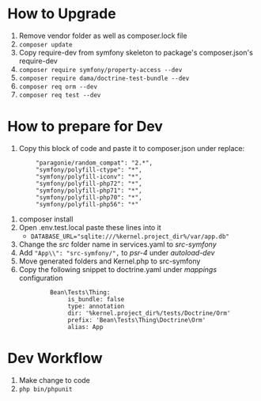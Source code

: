 # How to Upgrade
1. Remove vendor folder as well as composer.lock file
1. `composer update`
1. Copy require-dev from symfony skeleton to package's composer.json's require-dev
1. `composer require symfony/property-access --dev`
1. `composer require dama/doctrine-test-bundle --dev`
1. `composer req orm --dev`
1. `composer req test --dev`

# How to prepare for Dev
1. Copy this block of code and paste it to composer.json under replace:
```
        "paragonie/random_compat": "2.*",
        "symfony/polyfill-ctype": "*",
        "symfony/polyfill-iconv": "*",
        "symfony/polyfill-php72": "*",
        "symfony/polyfill-php71": "*",
        "symfony/polyfill-php70": "*",
        "symfony/polyfill-php56": "*"
```
1. composer install
1. Open .env.test.local paste these lines into it
    -  `DATABASE_URL="sqlite:///%kernel.project_dir%/var/app.db"`
1. Change the *src* folder name in services.yaml to *src-symfony*
1. Add `"App\\": "src-symfony/",` to *psr-4* under *autoload-dev*
1. Move generated folders and Kernel.php to src-symfony
1. Copy the following snippet to doctrine.yaml under *mappings* configuration
```
            Bean\Tests\Thing:
                 is_bundle: false
                 type: annotation
                 dir: '%kernel.project_dir%/tests/Doctrine/Orm'
                 prefix: 'Bean\Tests\Thing\Doctrine\Orm'
                 alias: App
```

# Dev Workflow
1. Make change to code
2. `php bin/phpunit`
